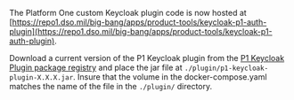 The Platform One custom Keycloak plugin code is now hosted at [https://repo1.dso.mil/big-bang/apps/product-tools/keycloak-p1-auth-plugin](https://repo1.dso.mil/big-bang/apps/product-tools/keycloak-p1-auth-plugin).

Download a current version of the P1 Keycloak plugin from the [P1 Keycloak Plugin package registry](https://repo1.dso.mil/big-bang/apps/product-tools/keycloak-p1-auth-plugin/-/packages) and place the jar file at `./plugin/p1-keycloak-plugin-X.X.X.jar`. Insure that the volume in the docker-compose.yaml matches the name of the file in the `./plugin/` directory.